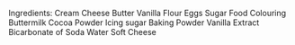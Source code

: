   Ingredients:
Cream Cheese
Butter
Vanilla
Flour 
Eggs
Sugar
Food Colouring
Buttermilk
Cocoa Powder
Icing sugar
Baking Powder
Vanilla Extract
Bicarbonate of Soda
Water
Soft Cheese